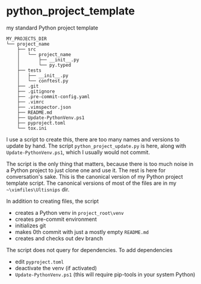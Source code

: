 # python_project_template

my standard Python project template

```
MY_PROJECTS_DIR
└── project_name
    ├── src
    │   └── project_name
    │       ├── __init__.py
    │       └── py.typed
    ├── tests
    │   ├── __init__.py
    │   └── conftest.py
    ├── .git
    ├── .gitignore
    ├── .pre-commit-config.yaml
    ├── .vimrc
    ├── .vimspector.json
    ├── README.md
    ├── Update-PythonVenv.ps1
    ├── pyproject.toml
    └── tox.ini
```

I use a script to create this, there are too many names and versions to update by hand. The script `python_project_update.py` is here, along with `Update-PythonVenv.ps1`, which I usually would not commit.

The script is the only thing that matters, because there is too much noise in a Python project to just clone one and use it. The rest is here for conversation's sake. This is the canonical version of my Python project template script. The canonical versions of most of the files are in my `~\vimfiles\Ultisnips` dir.

In addition to creating files, the script

* creates a Python venv in `project_root\venv`
* creates pre-commit environment
* initializes git
* makes 0th commit with just a mostly empty `README.md`
* creates and checks out dev branch

The script does not query for dependencies. To add dependencies

* edit `pyproject.toml`
* deactivate the venv (if activated)
* `Update-PythonVenv.ps1` (this will require pip-tools in your system Python)

